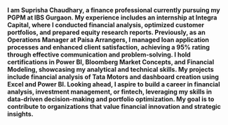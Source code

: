 **I am Suprisha Chaudhary, a finance professional currently pursuing my PGPM at IBS Gurgaon. My experience includes an internship at Integra Capital, where I conducted financial analysis, optimized customer portfolios, and prepared equity research reports. Previously, as an Operations Manager at Paisa Arrangers, I managed loan application processes and enhanced client satisfaction, achieving a 95% rating through effective communication and problem-solving. I hold certifications in Power BI, Bloomberg Market Concepts, and Financial Modeling, showcasing my analytical and technical skills. My projects include financial analysis of Tata Motors and dashboard creation using Excel and Power BI. Looking ahead, I aspire to build a career in financial analysis, investment management, or fintech, leveraging my skills in data-driven decision-making and portfolio optimization. My goal is to contribute to organizations that value financial innovation and strategic insights.**
